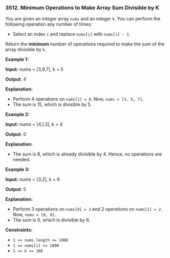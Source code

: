 ### 3512\. Minimum Operations to Make Array Sum Divisible by K

You are given an integer array `nums` and an integer `k`. You can perform the following operation any number of times:

*   Select an index `i` and replace `nums[i]` with `nums[i] - 1`.

Return the **minimum** number of operations required to make the sum of the array divisible by `k`.

**Example 1:**

**Input:** nums = \[3,9,7\], k = 5

**Output:** 4

**Explanation:**

*   Perform 4 operations on `nums[1] = 9`. Now, `nums = [3, 5, 7]`.
*   The sum is 15, which is divisible by 5.

**Example 2:**

**Input:** nums = \[4,1,3\], k = 4

**Output:** 0

**Explanation:**

*   The sum is 8, which is already divisible by 4. Hence, no operations are needed.

**Example 3:**

**Input:** nums = \[3,2\], k = 6

**Output:** 5

**Explanation:**

*   Perform 3 operations on `nums[0] = 3` and 2 operations on `nums[1] = 2`. Now, `nums = [0, 0]`.
*   The sum is 0, which is divisible by 6.

**Constraints:**

*   `1 <= nums.length <= 1000`
*   `1 <= nums[i] <= 1000`
*   `1 <= k <= 100`
